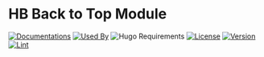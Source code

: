 # HB Back to Top Module

[![Documentations](https://img.shields.io/badge/docs-references-blue?logo=hugo&style=flat-square)](https://hb.hugomods.com)
[![Used By](https://img.shields.io/badge/dynamic/json?color=success&label=used+by&query=repositories_humanize&logo=hugo&style=flat-square&url=https://api.razonyang.com/v1/github/dependents/hbstack/back-to-top)](https://github.com/hbstack/back-to-top/network/dependents)
![Hugo Requirements](https://img.shields.io/badge/dynamic/json?color=important&label=requirements&query=requirements&logo=hugo&style=flat-square&url=https://api.razonyang.com/v1/hugo/modules/github.com/hbstack/back-to-top)
[![License](https://img.shields.io/github/license/hbstack/back-to-top?style=flat-square)](https://github.com/hbstack/back-to-top/blob/main/LICENSE)
[![Version](https://img.shields.io/badge/dynamic/json?color=blue&label=version&query=name&url=https://api.razonyang.com/v1/github/tag/hbstack/back-to-top&style=flat-square)](https://github.com/hbstack/back-to-top/tags)
[![Lint](https://github.com/hbstack/back-to-top/actions/workflows/lint.yml/badge.svg?style=flat-square)](https://github.com/hbstack/back-to-top/actions/workflows/lint.yml)
